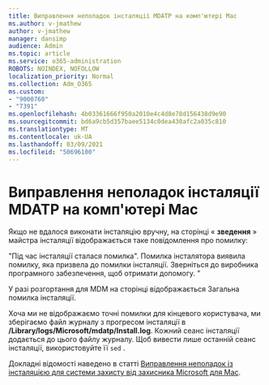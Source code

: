 ```yaml
---
title: Виправлення неполадок інсталяції MDATP на комп'ютері Mac
ms.author: v-jmathew
author: v-jmathew
manager: dansimp
audience: Admin
ms.topic: article
ms.service: o365-administration
ROBOTS: NOINDEX, NOFOLLOW
localization_priority: Normal
ms.collection: Adm_O365
ms.custom:
- "9000760"
- "7391"
ms.openlocfilehash: 4b03361666f950a2010e4c4d8e78d156438d9e90
ms.sourcegitcommit: bd6a9cb5d357baee5134c0dea430afc2a035c810
ms.translationtype: MT
ms.contentlocale: uk-UA
ms.lasthandoff: 03/09/2021
ms.locfileid: "50696100"
---
```

# <a name="troubleshoot-mdatp-installation-problems-on-a-mac"></a>Виправлення неполадок інсталяції MDATP на комп'ютері Mac

Якщо не вдалося виконати інсталяцію вручну, на сторінці « **зведення** » майстра інсталяції відображається таке повідомлення про помилку:

"Під час інсталяції сталася помилка". Помилка інсталятора виявила помилку, яка призвела до помилки інсталяції. Зверніться до виробника програмного забезпечення, щоб отримати допомогу. "

У разі розгортання для MDM на сторінці відображається Загальна помилка інсталяції.

Хоча ми не відображаємо точні помилки для кінцевого користувача, ми зберігаємо файл журналу з прогресом інсталяції в **/Library/logs/Microsoft/mdatp/Install.log**. Кожний сеанс інсталяції додається до цього файлу журналу. Щоб вивести лише останній сеанс інсталяції, використовуйте її `sed` .

Докладні відомості наведено в статті [Виправлення неполадок із інсталяцією для системи захисту від захисника Microsoft для Mac](https://go.microsoft.com/fwlink/?linkid=2144615).

